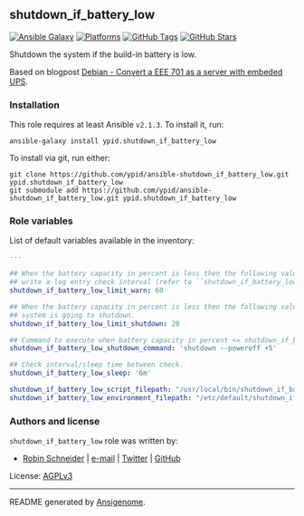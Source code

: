 ## shutdown_if_battery_low

<!-- This file was generated by Ansigenome. Do not edit this file directly but
     instead have a look at the files in the ./meta/ directory. -->

[![Ansible Galaxy](http://img.shields.io/badge/galaxy-ypid.shutdown_if_battery_low-660198.svg?style=flat)](https://galaxy.ansible.com/detail#/role/3778)
[![Platforms](http://img.shields.io/badge/platforms-debian-lightgrey.svg?style=flat)](https://galaxy.ansible.com/detail#/role/3778)
[![GitHub Tags](https://img.shields.io/github/tag/ypid/ansible-shutdown_if_battery_low.svg)](https://github.com/ypid/ansible-shutdown_if_battery_low)
[![GitHub Stars](https://img.shields.io/github/stars/ypid/ansible-shutdown_if_battery_low.svg)](https://github.com/ypid/ansible-shutdown_if_battery_low)


Shutdown the system if the build-in battery is low.

Based on blogpost [Debian - Convert a EEE 701 as a server with embeded UPS](http://bernaerts.dyndns.org/linux/75-debian/200-debian-eeeserver-powerfailure).

### Installation

This role requires at least Ansible `v2.1.3`. To install it, run:

```Shell
ansible-galaxy install ypid.shutdown_if_battery_low
```

To install via git, run either:

```Shell
git clone https://github.com/ypid/ansible-shutdown_if_battery_low.git ypid.shutdown_if_battery_low
git submodule add https://github.com/ypid/ansible-shutdown_if_battery_low.git ypid.shutdown_if_battery_low
```



### Role variables

List of default variables available in the inventory:

```YAML
---

## When the battery capacity in percent is less then the following value,
## write a log entry check interval (refer to ``shutdown_if_battery_low_sleep``).
shutdown_if_battery_low_limit_warn: 60

## When the battery capacity in percent is less then the following value, the
## system is going to shutdown.
shutdown_if_battery_low_limit_shutdown: 20

## Command to execute when battery capacity in percent <= shutdown_if_battery_low_limit_shutdown
shutdown_if_battery_low_shutdown_command: 'shutdown --poweroff +5'

## Check interval/sleep time between check.
shutdown_if_battery_low_sleep: '6m'

shutdown_if_battery_low_script_filepath: "/usr/local/bin/shutdown_if_battery_low.sh"
shutdown_if_battery_low_environment_filepath: "/etc/default/shutdown_if_battery_low"
```




### Authors and license

`shutdown_if_battery_low` role was written by:

- [Robin Schneider](http://ypid.de/) | [e-mail](mailto:ypid@riseup.net) | [Twitter](https://twitter.com/ypid) | [GitHub](https://github.com/ypid)

License: [AGPLv3](https://tldrlegal.com/license/gnu-affero-general-public-license-v3-%28agpl-3.0%29)

***

README generated by [Ansigenome](https://github.com/nickjj/ansigenome/).
